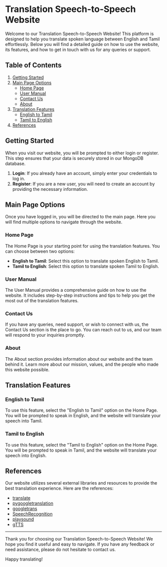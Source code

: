 # Translation Speech-to-Speech Website

Welcome to our Translation Speech-to-Speech Website! This platform is designed to help you translate spoken language between English and Tamil effortlessly. Below you will find a detailed guide on how to use the website, its features, and how to get in touch with us for any queries or support.

## Table of Contents
1. [Getting Started](#getting-started)
2. [Main Page Options](#main-page-options)
   - [Home Page](#home-page)
   - [User Manual](#user-manual)
   - [Contact Us](#contact-us)
   - [About](#about)
3. [Translation Features](#translation-features)
   - [English to Tamil](#english-to-tamil)
   - [Tamil to English](#tamil-to-english)
4. [References](#references)

## Getting Started
When you visit our website, you will be prompted to either login or register. This step ensures that your data is securely stored in our MongoDB database.

1. **Login**: If you already have an account, simply enter your credentials to log in.
2. **Register**: If you are a new user, you will need to create an account by providing the necessary information.

## Main Page Options
Once you have logged in, you will be directed to the main page. Here you will find multiple options to navigate through the website.

### Home Page
The Home Page is your starting point for using the translation features. You can choose between two options:
- **English to Tamil**: Select this option to translate spoken English to Tamil.
- **Tamil to English**: Select this option to translate spoken Tamil to English.

### User Manual
The User Manual provides a comprehensive guide on how to use the website. It includes step-by-step instructions and tips to help you get the most out of the translation features.

### Contact Us
If you have any queries, need support, or wish to connect with us, the Contact Us section is the place to go. You can reach out to us, and our team will respond to your inquiries promptly.

### About
The About section provides information about our website and the team behind it. Learn more about our mission, values, and the people who made this website possible.

## Translation Features

### English to Tamil
To use this feature, select the "English to Tamil" option on the Home Page. You will be prompted to speak in English, and the website will translate your speech into Tamil.

### Tamil to English
To use this feature, select the "Tamil to English" option on the Home Page. You will be prompted to speak in Tamil, and the website will translate your speech into English.

## References
Our website utilizes several external libraries and resources to provide the best translation experience. Here are the references:

- [translate](https://pypi.org/project/translate)
- [pygoogletranslation](https://pypi.org/project/pygoogletranslation)
- [googletrans](https://pypi.org/project/googletrans)
- [SpeechRecognition](https://pypi.org/project/SpeechRecognition)
- [playsound](https://pypi.org/project/playsound)
- [gTTS](https://pypi.org/project/gTTS)

---

Thank you for choosing our Translation Speech-to-Speech Website! We hope you find it useful and easy to navigate. If you have any feedback or need assistance, please do not hesitate to contact us.

Happy translating!



